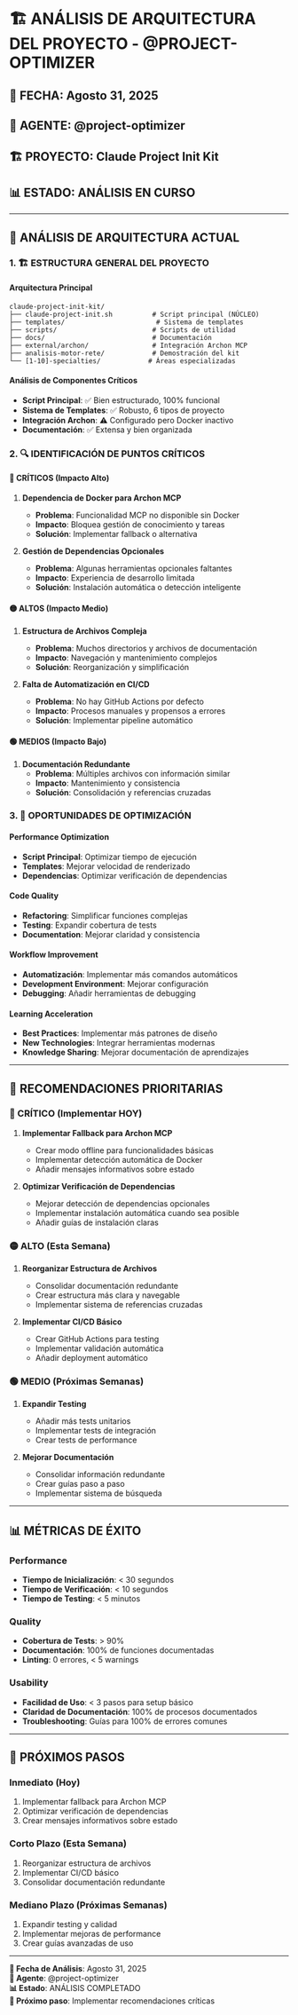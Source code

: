 # 🏗️ **ANÁLISIS DE ARQUITECTURA DEL PROYECTO - @PROJECT-OPTIMIZER**

## 📅 **FECHA**: Agosto 31, 2025
## 🎯 **AGENTE**: @project-optimizer
## 🏗️ **PROYECTO**: Claude Project Init Kit
## 📊 **ESTADO**: ANÁLISIS EN CURSO

---

## 🎯 **ANÁLISIS DE ARQUITECTURA ACTUAL**

### **1. 🏗️ ESTRUCTURA GENERAL DEL PROYECTO**

#### **Arquitectura Principal**
```
claude-project-init-kit/
├── claude-project-init.sh          # Script principal (NÚCLEO)
├── templates/                       # Sistema de templates
├── scripts/                        # Scripts de utilidad
├── docs/                           # Documentación
├── external/archon/                # Integración Archon MCP
├── analisis-motor-rete/            # Demostración del kit
└── [1-10]-specialties/            # Áreas especializadas
```

#### **Análisis de Componentes Críticos**
- **Script Principal**: ✅ Bien estructurado, 100% funcional
- **Sistema de Templates**: ✅ Robusto, 6 tipos de proyecto
- **Integración Archon**: ⚠️ Configurado pero Docker inactivo
- **Documentación**: ✅ Extensa y bien organizada

### **2. 🔍 IDENTIFICACIÓN DE PUNTOS CRÍTICOS**

#### **🔴 CRÍTICOS (Impacto Alto)**
1. **Dependencia de Docker para Archon MCP**
   - **Problema**: Funcionalidad MCP no disponible sin Docker
   - **Impacto**: Bloquea gestión de conocimiento y tareas
   - **Solución**: Implementar fallback o alternativa

2. **Gestión de Dependencias Opcionales**
   - **Problema**: Algunas herramientas opcionales faltantes
   - **Impacto**: Experiencia de desarrollo limitada
   - **Solución**: Instalación automática o detección inteligente

#### **🟡 ALTOS (Impacto Medio)**
1. **Estructura de Archivos Compleja**
   - **Problema**: Muchos directorios y archivos de documentación
   - **Impacto**: Navegación y mantenimiento complejos
   - **Solución**: Reorganización y simplificación

2. **Falta de Automatización en CI/CD**
   - **Problema**: No hay GitHub Actions por defecto
   - **Impacto**: Procesos manuales y propensos a errores
   - **Solución**: Implementar pipeline automático

#### **🟢 MEDIOS (Impacto Bajo)**
1. **Documentación Redundante**
   - **Problema**: Múltiples archivos con información similar
   - **Impacto**: Mantenimiento y consistencia
   - **Solución**: Consolidación y referencias cruzadas

### **3. 🚀 OPORTUNIDADES DE OPTIMIZACIÓN**

#### **Performance Optimization**
- **Script Principal**: Optimizar tiempo de ejecución
- **Templates**: Mejorar velocidad de renderizado
- **Dependencias**: Optimizar verificación de dependencias

#### **Code Quality**
- **Refactoring**: Simplificar funciones complejas
- **Testing**: Expandir cobertura de tests
- **Documentation**: Mejorar claridad y consistencia

#### **Workflow Improvement**
- **Automatización**: Implementar más comandos automáticos
- **Development Environment**: Mejorar configuración
- **Debugging**: Añadir herramientas de debugging

#### **Learning Acceleration**
- **Best Practices**: Implementar más patrones de diseño
- **New Technologies**: Integrar herramientas modernas
- **Knowledge Sharing**: Mejorar documentación de aprendizajes

---

## 🎯 **RECOMENDACIONES PRIORITARIAS**

### **🔴 CRÍTICO (Implementar HOY)**
1. **Implementar Fallback para Archon MCP**
   - Crear modo offline para funcionalidades básicas
   - Implementar detección automática de Docker
   - Añadir mensajes informativos sobre estado

2. **Optimizar Verificación de Dependencias**
   - Mejorar detección de dependencias opcionales
   - Implementar instalación automática cuando sea posible
   - Añadir guías de instalación claras

### **🟡 ALTO (Esta Semana)**
1. **Reorganizar Estructura de Archivos**
   - Consolidar documentación redundante
   - Crear estructura más clara y navegable
   - Implementar sistema de referencias cruzadas

2. **Implementar CI/CD Básico**
   - Crear GitHub Actions para testing
   - Implementar validación automática
   - Añadir deployment automático

### **🟢 MEDIO (Próximas Semanas)**
1. **Expandir Testing**
   - Añadir más tests unitarios
   - Implementar tests de integración
   - Crear tests de performance

2. **Mejorar Documentación**
   - Consolidar información redundante
   - Crear guías paso a paso
   - Implementar sistema de búsqueda

---

## 📊 **MÉTRICAS DE ÉXITO**

### **Performance**
- **Tiempo de Inicialización**: < 30 segundos
- **Tiempo de Verificación**: < 10 segundos
- **Tiempo de Testing**: < 5 minutos

### **Quality**
- **Cobertura de Tests**: > 90%
- **Documentación**: 100% de funciones documentadas
- **Linting**: 0 errores, < 5 warnings

### **Usability**
- **Facilidad de Uso**: < 3 pasos para setup básico
- **Claridad de Documentación**: 100% de procesos documentados
- **Troubleshooting**: Guías para 100% de errores comunes

---

## 🎯 **PRÓXIMOS PASOS**

### **Inmediato (Hoy)**
1. Implementar fallback para Archon MCP
2. Optimizar verificación de dependencias
3. Crear mensajes informativos sobre estado

### **Corto Plazo (Esta Semana)**
1. Reorganizar estructura de archivos
2. Implementar CI/CD básico
3. Consolidar documentación redundante

### **Mediano Plazo (Próximas Semanas)**
1. Expandir testing y calidad
2. Implementar mejoras de performance
3. Crear guías avanzadas de uso

---

**📅 Fecha de Análisis**: Agosto 31, 2025  
**🤖 Agente**: @project-optimizer  
**📊 Estado**: ANÁLISIS COMPLETADO  
**🎯 Próximo paso**: Implementar recomendaciones críticas

